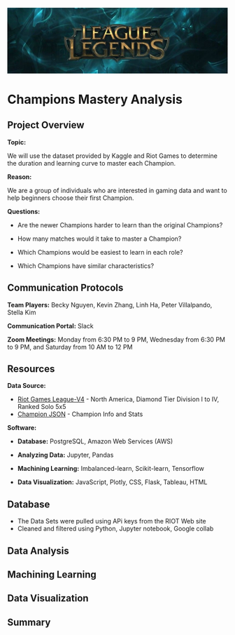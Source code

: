 ![Banner](https://github.com/frlinh/game-analysis/blob/5550b15dd5283e082a38f45530bc287d707aa76a/static/images/leagueOfLegendsBanner.png)

# Champions Mastery Analysis

## Project Overview
**Topic:**

We will use the dataset provided by Kaggle and Riot Games to determine the duration and learning curve to master each Champion.

**Reason:**

We are a group of individuals who are interested in gaming data and want to help beginners choose their first Champion.

**Questions:**

- Are the newer Champions harder to learn than the original Champions?

- How many matches would it take to master a Champion?

- Which Champions would be easiest to learn in each role?

- Which Champions have similar characteristics?

## Communication Protocols
**Team Players:** Becky Nguyen, Kevin Zhang, Linh Ha, Peter Villalpando, Stella Kim

**Communication Portal:** Slack

**Zoom Meetings:** Monday from 6:30 PM to 9 PM, Wednesday from 6:30 PM to 9 PM, and Saturday from 10 AM to 12 PM

## Resources
**Data Source:** 
- [Riot Games League-V4](https://developer.riotgames.com/apis) - North America, Diamond Tier Division I to IV, Ranked Solo 5x5 
- [Champion JSON](http://ddragon.leagueoflegends.com/cdn/12.15.1/data/en_US/champion.json) - Champion Info and Stats

**Software:**

- **Database:** PostgreSQL, Amazon Web Services (AWS)

- **Analyzing Data:** Jupyter, Pandas

- **Machining Learning:** Imbalanced-learn, Scikit-learn, Tensorflow

- **Data Visualization:** JavaScript, Plotly, CSS, Flask, Tableau, HTML

## Database
- The Data Sets were pulled using APi keys from the RIOT Web site
- Cleaned and filtered using Python, Jupyter notebook, Google collab

## Data Analysis

## Machining Learning

## Data Visualization

## Summary

